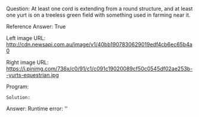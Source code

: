 Question: At least one cord is extending from a round structure, and at least one yurt is on a treeless green field with something used in farming near it.

Reference Answer: True

Left image URL: http://cdn.newsapi.com.au/image/v1/40bb1907830629019edf4cb6ec65b4a0

Right image URL: https://i.pinimg.com/736x/c0/91/c1/c091c19020089cf50c0545df02ae253b--yurts-equestrian.jpg

Program:

```
Solution:
```
Answer: Runtime error: ''

